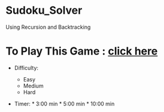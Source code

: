 # Sudoku_Solver
Using Recursion and Backtracking
# To Play This Game : [click here](https://prakash-haldar.github.io/Sudoku_Solver/)


  - Difficulty:
    * Easy
    * Medium
    * Hard
   
   - Timer:
    * 3:00  min
    * 5:00  min
    * 10:00 min
    


